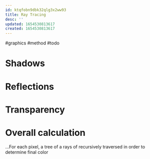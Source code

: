 ```yaml
---
id: ktqfobn9dbk32qlg3x2ww93
title: Ray Tracing
desc: ''
updated: 1654530813617
created: 1654530813617
---
```

#graphics #method
#todo
# Shadows
# Reflections
# Transparency
# Overall calculation
...For each pixel, a tree of a rays of recursively traversed in order to determine final color
